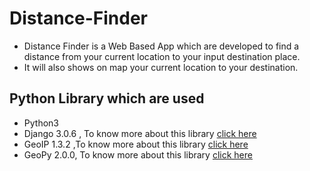 # Distance-Finder

- Distance Finder is a Web Based App which are developed to find a distance from your current location to your input destination place.
- It will also shows on map your current location to your destination.

## Python Library which are used 

- Python3
- Django 3.0.6 , To know more about this library <a href="https://www.djangoproject.com/">click here</a>
- GeoIP 1.3.2 ,To know more about this library <a href="https://pypi.org/project/GeoIP/">click here</a>
- GeoPy 2.0.0, To know more about this library <a href="https://pypi.org/project/geopy/">click here</a>